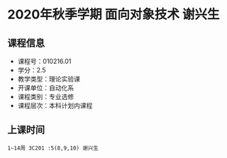 # 2020年秋季学期 面向对象技术 谢兴生






## 课程信息

- 课程号：010216.01
- 学分：2.5
- 教学类型：理论实验课
- 开课单位：自动化系
- 课程类别：专业选修
- 课程层次：本科计划内课程

## 上课时间

```
1~14周 3C201 :5(8,9,10) 谢兴生
```

